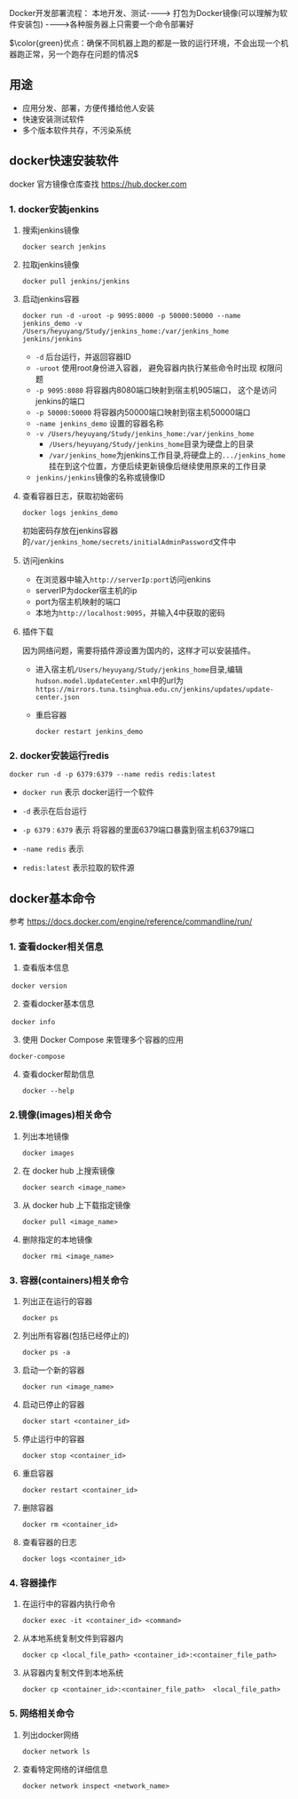 Docker开发部署流程： 本地开发、测试----> 打包为Docker镜像(可以理解为软件安装包) ---->各种服务器上只需要一个命令部署好

$\color{green}优点：确保不同机器上跑的都是一致的运行环境，不会出现一个机器跑正常，另一个跑存在问题的情况$

## 用途

- 应用分发、部署，方便传播给他人安装
- 快速安装测试软件
- 多个版本软件共存，不污染系统

## docker快速安装软件

docker 官方镜像仓库查找 https://hub.docker.com

### 1. docker安装jenkins

1. 搜索jenkins镜像

   `docker search jenkins`

2. 拉取jenkins镜像

   `docker pull jenkins/jenkins`

3. 启动jenkins容器

   `docker run -d -uroot -p 9095:8000 -p 50000:50000 --name jenkins_demo -v /Users/heyuyang/Study/jenkins_home:/var/jenkins_home jenkins/jenkins`

   - `-d` 后台运行，并返回容器ID
   - `-uroot` 使用root身份进入容器， 避免容器内执行某些命令时出现 权限问题
   - `-p 9095:8080` 将容器内8080端口映射到宿主机905端口， 这个是访问jenkins的端口
   - `-p 50000:50000` 将容器内50000端口映射到宿主机50000端口
   - `-name jenkins_demo` 设置的容器名称
   - `-v /Users/heyuyang/Study/jenkins_home:/var/jenkins_home`
     - `/Users/heyuyang/Study/jenkins_home`目录为硬盘上的目录
     - `/var/jenkins_home`为jenkins工作目录,将硬盘上的`.../jenkins_home`挂在到这个位置，方便后续更新镜像后继续使用原来的工作目录
   - `jenkins/jenkins`镜像的名称或镜像ID

4. 查看容器日志，获取初始密码

   `docker logs jenkins_demo`

   初始密码存放在jenkins容器的`/var/jenkins_home/secrets/initialAdminPassword`文件中

5. 访问jenkins
   - 在浏览器中输入`http://serverIp:port`访问jenkins
   - serverIP为docker宿主机的ip
   - port为宿主机映射的端口
   - 本地为`http://localhost:9095`，并输入4中获取的密码

6. 插件下载

   因为网络问题，需要将插件源设置为国内的，这样才可以安装插件。

   - 进入宿主机`/Users/heyuyang/Study/jenkins_home`目录,编辑`hudson.model.UpdateCenter.xml`中的url为` https://mirrors.tuna.tsinghua.edu.cn/jenkins/updates/update-center.json`

   - 重启容器

     `docker restart jenkins_demo`

### 2. docker安装运行redis

`docker run -d -p 6379:6379 --name redis redis:latest`

- `docker run` 表示 docker运行一个软件

- `-d` 表示在后台运行
- `-p 6379：6379`  表示 将容器的里面6379端口暴露到宿主机6379端口
- `-name redis` 表示
- `redis:latest` 表示拉取的软件源

## docker基本命令

参考 https://docs.docker.com/engine/reference/commandline/run/

### 1. 查看docker相关信息

1. 查看版本信息

​	`docker version`

2. 查看docker基本信息

​	`docker info`

3.  使用 Docker Compose 来管理多个容器的应用

   `docker-compose`

4. 查看docker帮助信息

   `docker --help`

### 2.镜像(images)相关命令

1. 列出本地镜像

   `docker images`

2. 在 docker hub 上搜索镜像

   `docker search <image_name>`

3. 从 docker hub 上下载指定镜像

   `docker pull <image_name>`

4. 删除指定的本地镜像

   `docker rmi <image_name>`

### 3. 容器(containers)相关命令

1. 列出正在运行的容器

   `docker ps`

2. 列出所有容器(包括已经停止的)

   `docker ps -a`

3. 启动一个新的容器

   `docker run <image_name>`

4. 启动已停止的容器

   `docker start <container_id>`

5. 停止运行中的容器

   `docker stop <container_id>`

6. 重启容器

   `docker restart <container_id>`

7. 删除容器

   `docker rm <container_id>`

8. 查看容器的日志

   `docker logs <container_id>`

### 4. 容器操作

1. 在运行中的容器内执行命令

   `docker exec -it <container_id> <command>`

2. 从本地系统复制文件到容器内

   `docker cp <local_file_path> <container_id>:<container_file_path>`

3. 从容器内复制文件到本地系统

   `docker cp <container_id>:<container_file_path>  <local_file_path>`

### 5. 网络相关命令

1. 列出docker网络

   `docker network ls`

2. 查看特定网络的详细信息

   `docker network inspect <network_name>`

